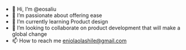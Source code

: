 - 👋 Hi, I’m @eosaliu
- 👀 I’m passionate about offering ease
- 🌱 I’m currently learning Product design
- 💞️ I’m looking to collaborate on product development that will make a global change
- 📫 How to reach me eniolaolashile@gmail.com

<!---
eosaliu/eosaliu is a ✨ special ✨ repository because its `README.md` (this file) appears on your GitHub profile.
You can click the Preview link to take a look at your changes.
--->
